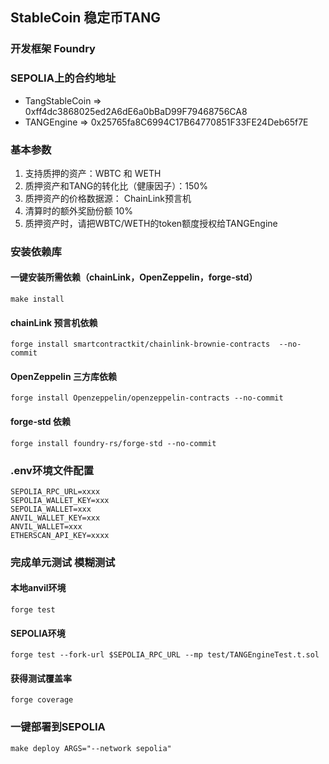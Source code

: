 ## StableCoin 稳定币TANG
### 开发框架 Foundry
### SEPOLIA上的合约地址
- TangStableCoin => 0xff4dc3868025ed2A6dE6a0bBaD99F79468756CA8
- TANGEngine     => 0x25765fa8C6994C17B64770851F33FE24Deb65f7E
### 基本参数
1. 支持质押的资产：WBTC 和 WETH
2. 质押资产和TANG的转化比（健康因子）：150% 
3. 质押资产的价格数据源： ChainLink预言机
4. 清算时的额外奖励份额 10%
5. 质押资产时，请把WBTC/WETH的token额度授权给TANGEngine
### 安装依赖库
#### 一键安装所需依赖（chainLink，OpenZeppelin，forge-std）
```
make install
```
#### chainLink 预言机依赖
```
forge install smartcontractkit/chainlink-brownie-contracts  --no-commit
```
#### OpenZeppelin 三方库依赖
```
forge install Openzeppelin/openzeppelin-contracts --no-commit
```
#### forge-std 依赖
```
forge install foundry-rs/forge-std --no-commit
```
### .env环境文件配置
```
SEPOLIA_RPC_URL=xxxx
SEPOLIA_WALLET_KEY=xxx
SEPOLIA_WALLET=xxx
ANVIL_WALLET_KEY=xxx
ANVIL_WALLET=xxx
ETHERSCAN_API_KEY=xxxx
```
### 完成单元测试 模糊测试
#### 本地anvil环境
```
forge test
```
#### SEPOLIA环境
```
forge test --fork-url $SEPOLIA_RPC_URL --mp test/TANGEngineTest.t.sol
```
#### 获得测试覆盖率
```
forge coverage
```
### 一键部署到SEPOLIA
```
make deploy ARGS="--network sepolia"
```
